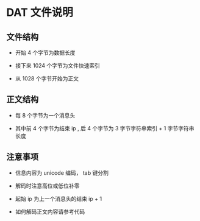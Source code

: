 # DAT 文件说明

## 文件结构

 - 开始 4 个字节为数据长度

 - 接下来 1024 个字节为文件快速索引

 - 从 1028 个字节开始为正文

## 正文结构

 - 每 8 个字节为一个消息头

 - 其中前 4 个字节为结束 ip , 后 4 个字节为 3 字节字符串索引 + 1 字节字符串长度


## 注意事项

 - 信息内容为 unicode 编码， tab 键分割

 - 解码时注意高位或低位补零

 - 起始 ip 为上一个消息头的结束 ip + 1

 - 如何解码正文内容请参考代码








